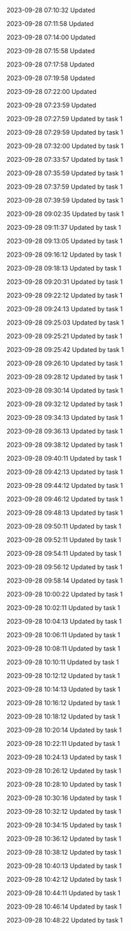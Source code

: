 
2023-09-28 07:10:32 Updated

2023-09-28 07:11:58 Updated

2023-09-28 07:14:00 Updated

2023-09-28 07:15:58 Updated

2023-09-28 07:17:58 Updated

2023-09-28 07:19:58 Updated

2023-09-28 07:22:00 Updated

2023-09-28 07:23:59 Updated

2023-09-28 07:27:59 Updated by task 1

2023-09-28 07:29:59 Updated by task 1

2023-09-28 07:32:00 Updated by task 1

2023-09-28 07:33:57 Updated by task 1

2023-09-28 07:35:59 Updated by task 1

2023-09-28 07:37:59 Updated by task 1

2023-09-28 07:39:59 Updated by task 1

2023-09-28 09:02:35 Updated by task 1

2023-09-28 09:11:37 Updated by task 1

2023-09-28 09:13:05 Updated by task 1

2023-09-28 09:16:12 Updated by task 1

2023-09-28 09:18:13 Updated by task 1

2023-09-28 09:20:31 Updated by task 1

2023-09-28 09:22:12 Updated by task 1

2023-09-28 09:24:13 Updated by task 1

2023-09-28 09:25:03 Updated by task 1

2023-09-28 09:25:21 Updated by task 1

2023-09-28 09:25:42 Updated by task 1

2023-09-28 09:26:10 Updated by task 1

2023-09-28 09:28:12 Updated by task 1

2023-09-28 09:30:14 Updated by task 1

2023-09-28 09:32:12 Updated by task 1

2023-09-28 09:34:13 Updated by task 1

2023-09-28 09:36:13 Updated by task 1

2023-09-28 09:38:12 Updated by task 1

2023-09-28 09:40:11 Updated by task 1

2023-09-28 09:42:13 Updated by task 1

2023-09-28 09:44:12 Updated by task 1

2023-09-28 09:46:12 Updated by task 1

2023-09-28 09:48:13 Updated by task 1

2023-09-28 09:50:11 Updated by task 1

2023-09-28 09:52:11 Updated by task 1

2023-09-28 09:54:11 Updated by task 1

2023-09-28 09:56:12 Updated by task 1

2023-09-28 09:58:14 Updated by task 1

2023-09-28 10:00:22 Updated by task 1

2023-09-28 10:02:11 Updated by task 1

2023-09-28 10:04:13 Updated by task 1

2023-09-28 10:06:11 Updated by task 1

2023-09-28 10:08:11 Updated by task 1

2023-09-28 10:10:11 Updated by task 1

2023-09-28 10:12:12 Updated by task 1

2023-09-28 10:14:13 Updated by task 1

2023-09-28 10:16:12 Updated by task 1

2023-09-28 10:18:12 Updated by task 1

2023-09-28 10:20:14 Updated by task 1

2023-09-28 10:22:11 Updated by task 1

2023-09-28 10:24:13 Updated by task 1

2023-09-28 10:26:12 Updated by task 1

2023-09-28 10:28:10 Updated by task 1

2023-09-28 10:30:16 Updated by task 1

2023-09-28 10:32:12 Updated by task 1

2023-09-28 10:34:15 Updated by task 1

2023-09-28 10:36:12 Updated by task 1

2023-09-28 10:38:12 Updated by task 1

2023-09-28 10:40:13 Updated by task 1

2023-09-28 10:42:12 Updated by task 1

2023-09-28 10:44:11 Updated by task 1

2023-09-28 10:46:14 Updated by task 1

2023-09-28 10:48:22 Updated by task 1

